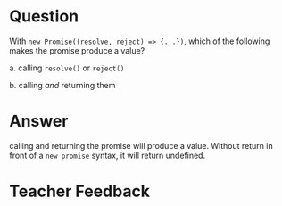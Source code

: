 # Question
With `new Promise((resolve, reject) => {...})`, which of the following makes the promise produce a value?

a. calling `resolve()` or `reject()`

b. calling *and* returning them

# Answer
calling and returning the promise will produce a value. Without return in front of a `new promise` syntax, it will return undefined.


# Teacher Feedback